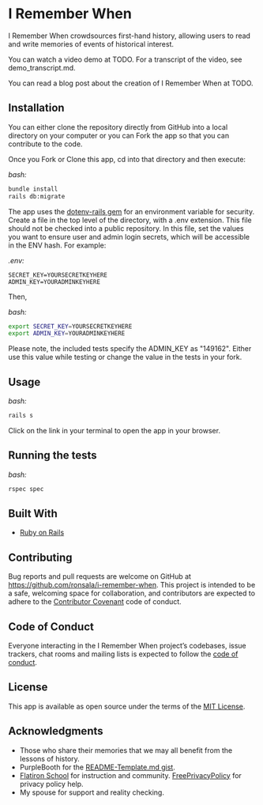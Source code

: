 # I Remember When

I Remember When crowdsources first-hand history, allowing users to read and write memories of events of historical interest.

You can watch a video demo at
TODO.
For a transcript of the video, see demo_transcript.md.

You can read a blog post about the creation of I Remember When at
TODO.

## Installation

You can either clone the repository directly from GitHub into a local directory on your computer or you can Fork the app so that you can contribute to the code.

Once you Fork or Clone this app, cd into that directory and then execute:

*bash:*

```bash
bundle install
rails db:migrate
```

The app uses the [dotenv-rails gem](https://github.com/bkeepers/dotenv) for an environment variable for security. Create a file in the top level of the directory, with a .env extension. This file should not be checked into a public repository. In this file, set the values you want to ensure user and admin login secrets, which will be accessible in the ENV hash. For example:

*.env:*

```text
SECRET_KEY=YOURSECRETKEYHERE
ADMIN_KEY=YOURADMINKEYHERE
```

Then,

*bash:*

```bash
export SECRET_KEY=YOURSECRETKEYHERE
export ADMIN_KEY=YOURADMINKEYHERE
```

Please note, the included tests specify the ADMIN_KEY as "149162". Either use this value while testing or change the value in the tests in your fork.

## Usage

*bash:*

```bash
rails s
```

Click on the link in your terminal to open the app in your browser.

## Running the tests

*bash:*

```bash
rspec spec
```

## Built With

* [Ruby on Rails](https://rubyonrails.org/)

## Contributing

Bug reports and pull requests are welcome on GitHub at <https://github.com/ronsala/i-remember-when>. This project is intended to be a safe, welcoming space for collaboration, and contributors are expected to adhere to the [Contributor Covenant](http://contributor-covenant.org) code of conduct.

## Code of Conduct

Everyone interacting in the I Remember When project’s codebases, issue trackers, chat rooms and mailing lists is expected to follow the [code of conduct](https://github.com/ronsala/quiet-places/blob/master/CODE_OF_CONDUCT.md).

## License

This app is available as open source under the terms of the [MIT License](https://opensource.org/licenses/MIT).

## Acknowledgments

* Those who share their memories that we may all benefit from the lessons of history.
* PurpleBooth for the [README-Template.md gist](https://gist.github.com/PurpleBooth/109311bb0361f32d87a2).
* [Flatiron School](https://flatironschool.com) for instruction and community.
[FreePrivacyPolicy](https://www.freeprivacypolicy.com) for privacy policy help.
* My spouse for support and reality checking.
